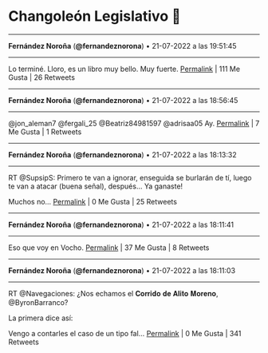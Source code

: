 # Changoleón Legislativo 🙈
*****
**Fernández Noroña** (**@fernandeznorona**) • 21-07-2022 a las 19:51:45
*****
Lo terminé. Lloro, es un libro muy bello. Muy fuerte.
[Permalink](https://twitter.com/fernandeznorona/status/1550327714682388481) | 111 Me Gusta | 26 Retweets
*****
**Fernández Noroña** (**@fernandeznorona**) • 21-07-2022 a las 18:56:45
*****
@jon_aleman7 @fergali_25 @Beatriz84981597 @adrisaa05 Ay.
[Permalink](https://twitter.com/fernandeznorona/status/1550313873454006274) | 7 Me Gusta | 1 Retweets
*****
**Fernández Noroña** (**@fernandeznorona**) • 21-07-2022 a las 18:13:32
*****
RT @SupsipS: Primero te van a ignorar,
enseguida se burlarán de tí,
luego te van a atacar (buena señal),
después... Ya ganaste!


Muchos no…
[Permalink](https://twitter.com/fernandeznorona/status/1550302995652419586) | 0 Me Gusta | 25 Retweets
*****
**Fernández Noroña** (**@fernandeznorona**) • 21-07-2022 a las 18:11:41
*****
Eso que voy en Vocho.
[Permalink](https://twitter.com/fernandeznorona/status/1550302532282601473) | 37 Me Gusta | 8 Retweets
*****
**Fernández Noroña** (**@fernandeznorona**) • 21-07-2022 a las 18:11:03
*****
RT @Navegaciones: ¿Nos echamos el 𝐂𝐨𝐫𝐫𝐢𝐝𝐨 𝐝𝐞 𝐀𝐥𝐢𝐭𝐨 𝐌𝐨𝐫𝐞𝐧𝐨, @ByronBarranco?


La primera dice así:


Vengo a contarles el caso 
de un tipo fal…
[Permalink](https://twitter.com/fernandeznorona/status/1550302374014623744) | 0 Me Gusta | 341 Retweets